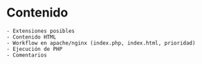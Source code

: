 # Contenido
    - Extensiones posibles
    - Contenido HTML
    - Workflow en apache/nginx (index.php, index.html, prioridad)
    - Ejecución de PHP
    - Comentarios